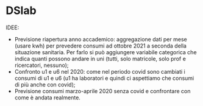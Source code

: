 # DSlab

IDEE:

* Previsione riapertura anno accademico: aggregazione dati per mese (usare kwh) per prevedere consumi ad ottobre 2021 a seconda della situazione sanitaria. Per farlo si può aggiungere variabile categorica che indica quanti possono andare in uni (tutti, solo matricole, solo prof e ricercatori, nessuno);
* Confronto u1 e u6 nel 2020: come nel periodo covid sono cambiati i consumi di u1 e u6 (u1 ha laboratori e quindi ci aspettiamo che consumi di più anche con covid);
* Previsione consumi marzo-aprile 2020 senza covid e confrontare con come è andata realmente.
